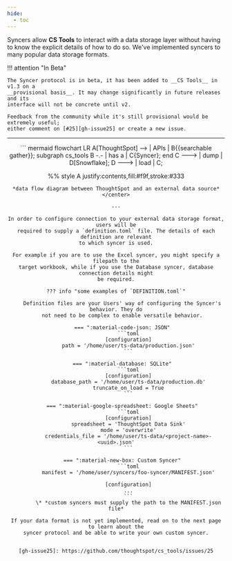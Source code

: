 ```yaml
---
hide:
  - toc
---
```


Syncers allow __CS Tools__ to interact with a data storage layer without having to know
the explicit details of how to do so. We've implemented syncers to many popular data
storage formats.

!!! attention "In Beta"

    The Syncer protocol is in beta, it has been added to __CS Tools__ in v1.3 on a
    __provisional basis__. It may change significantly in future releases and its
    interface will not be concrete until v2.

    Feedback from the community while it's still provisional would be extremely useful;
    either comment on [#25][gh-issue25] or create a new issue.

---

<center>
``` mermaid
flowchart LR
  A[ThoughtSpot] --> | APIs | B{{searchable gather}};
  subgraph cs_tools
  B -.- | has a | C{Syncer};
  end
  C ---> | dump | D[Snowflake];
  D ---> | load | C;

  %% style A justify:contents,fill:#f9f,stroke:#333
```
*data flow diagram between ThoughtSpot and an external data source*
</center>

---

In order to configure connection to your external data storage format, users will be
required to supply a `definition.toml` file. The details of each definition are relevant
to which syncer is used.

For example if you are to use the Excel syncer, you might specify a filepath to the
target workbook, while if you use the Database syncer, database connection details might
be required.

??? info "some examples of `DEFINITION.toml`"

    Definition files are your Users' way of configuring the Syncer's behavior. They do
    not need to be complex to enable versatile behavior.

    === ":material-code-json: JSON"
        ```toml
        [configuration]
        path = '/home/user/ts-data/production.json'
        ```

    === ":material-database: SQLite"
        ```toml
        [configuration]
        database_path = '/home/user/ts-data/production.db'
        truncate_on_load = True
        ```

    === ":material-google-spreadsheet: Google Sheets"
        ```toml
        [configuration]
        spreadsheet = 'ThoughtSpot Data Sink'
        mode = 'overwrite'
        credentials_file = '/home/user/ts-data/<project-name>-<uuid>.json'
        ```

    === ":material-new-box: Custom Syncer"
        ```toml
        manifest = '/home/user/syncers/foo-syncer/MANIFEST.json'

        [configuration]
        ...
        ```
        \* *custom syncers must supply the path to the MANIFEST.json file*

If your data format is not yet implemented, read on to the next page to learn about the
syncer protocol and be able to write your own custom syncer.


[gh-issue25]: https://github.com/thoughtspot/cs_tools/issues/25

